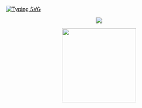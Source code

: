[![Typing SVG](https://readme-typing-svg.herokuapp.com/?color=5e3aee&size=35&center=true&vCenter=true&width=1000&lines=Ola,+Meu+nome+e+Joao+Cube;Eu+tenho+23+anos+de+idade;+:%29)](https://git.io/typing-svg)

<p align="center">
  <img src="https://github-profile-trophy.vercel.app/?username=joaocube&theme=dracula&row=2&no-bg=true&column=3&margin-w=15&margin-h=15" />
</p>

<div align="center">  
  <img  height="200px" src="https://github-readme-stats.vercel.app/api/top-langs/?username=joaocube&layout=compact&hide_border=true&title_color=5e3aee&text_color=ff91a4&bg_color=0d1117" />
</div>

<!--  ### Main skills:
![JavaScript](https://img.shields.io/badge/-JavaScript-0D1117?style=for-the-badge&logo=javascript&labelColor=0D1117)&nbsp;
![CSS](https://img.shields.io/badge/-CSS-0D1117?style=for-the-badge&logo=CSS3&logoColor=1572B6&labelColor=0D1117)&nbsp;
![Html](https://img.shields.io/badge/-html-0D1117?style=for-the-badge&logo=html&labelColor=0D1117)&nbsp;
![Php](https://img.shields.io/badge/-php-0D1117?style=for-the-badge&logo=php&logoColor=purple&labelColor=0D1117)&nbsp; 


### Studying in this moment:
![React.js](https://img.shields.io/badge/-React.js-0D1117?style=for-the-badge&logo=react&labelColor=0D1117)&nbsp;
![Typescript](https://img.shields.io/badge/-JavaScript-0D1117?style=for-the-badge&logo=javascript&labelColor=0D1117&textColor=0D1117)&nbsp;
![Node.JS](https://img.shields.io/badge/-Node.JS-0D1117?style=for-the-badge&logo=node.js&labelColor=0D1117&textColor=0D1117)&nbsp;
 -->
